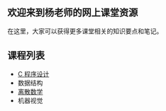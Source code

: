 ## 欢迎来到杨老师的网上课堂资源

在这里，大家可以获得更多课堂相关的知识要点和笔记。

## 课程列表

- [C 程序设计](./c-programming)
- 数据结构
- [离散数学](./discrete-math)
- 机器视觉
